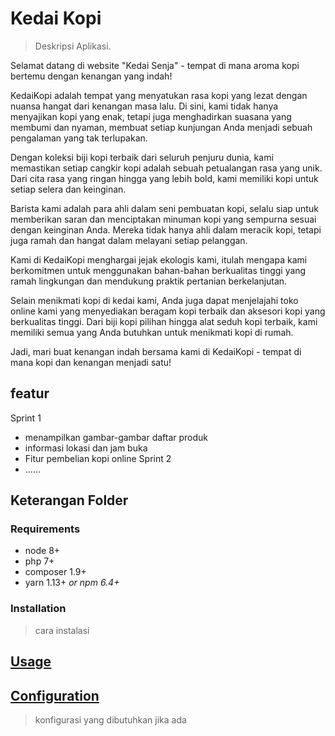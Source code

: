 # Kedai Kopi
>Deskripsi Aplikasi.

Selamat datang di website "Kedai Senja" - tempat di mana aroma kopi bertemu dengan kenangan yang indah!

KedaiKopi adalah tempat yang menyatukan rasa kopi yang lezat dengan nuansa hangat dari kenangan masa lalu. Di sini, kami tidak hanya menyajikan kopi yang enak, tetapi juga menghadirkan suasana yang membumi dan nyaman, membuat setiap kunjungan Anda menjadi sebuah pengalaman yang tak terlupakan.

Dengan koleksi biji kopi terbaik dari seluruh penjuru dunia, kami memastikan setiap cangkir kopi adalah sebuah petualangan rasa yang unik. Dari cita rasa yang ringan hingga yang lebih bold, kami memiliki kopi untuk setiap selera dan keinginan.

Barista kami adalah para ahli dalam seni pembuatan kopi, selalu siap untuk memberikan saran dan menciptakan minuman kopi yang sempurna sesuai dengan keinginan Anda. Mereka tidak hanya ahli dalam meracik kopi, tetapi juga ramah dan hangat dalam melayani setiap pelanggan.

Kami di KedaiKopi menghargai jejak ekologis kami, itulah mengapa kami berkomitmen untuk menggunakan bahan-bahan berkualitas tinggi yang ramah lingkungan dan mendukung praktik pertanian berkelanjutan.

Selain menikmati kopi di kedai kami, Anda juga dapat menjelajahi toko online kami yang menyediakan beragam kopi terbaik dan aksesori kopi yang berkualitas tinggi. Dari biji kopi pilihan hingga alat seduh kopi terbaik, kami memiliki semua yang Anda butuhkan untuk menikmati kopi di rumah.

Jadi, mari buat kenangan indah bersama kami di KedaiKopi - tempat di mana kopi dan kenangan menjadi satu!

## featur
Sprint 1
* menampilkan gambar-gambar daftar produk
* informasi lokasi dan jam buka
* Fitur pembelian kopi online
Sprint 2
* ......

## Keterangan Folder
>


### Requirements

* node 8+
* php 7+
* composer 1.9+
* yarn 1.13+ _or npm 6.4+_

### Installation
> cara instalasi

## [Usage](#usage)
> 


## [Configuration](#configuration)
> konfigurasi yang dibutuhkan jika ada

